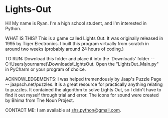 # Lights-Out
Hi! My name is Ryan. I'm a high school student, and I'm interested in Python.

WHAT IS THIS?
This is a game called Lights Out. It was originally released in 1995 by Tiger Electronics.
I built this program virtually from scratch in around two weeks (probably around 24 hours of coding.)

TO RUN:
Download this folder and place it into the 'Downloads' folder -- C:\Users\(yourname)\Downloads\LightsOut.
Open the "LightsOut_Main.py" in PyCharm or your program of choice.

ACKNOWLEDGEMENTS:
I was helped tremendously by Jaap's Puzzle Page -- jaapsch.net/puzzles.
	It is a great resource for practically anything relating to puzzles.
	It contained the algorithm to solve Lights Out, so I didn't have to find it out myself through trial and error.
The icons for sound were created by Bhima from The Noun Project.

CONTACT ME:
I am available at shs.python@gmail.com.
